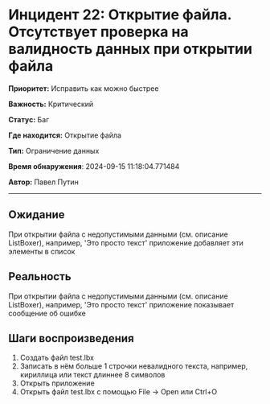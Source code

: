 # Инцидент 22: Открытие файла. Отсутствует проверка на валидность данных при открытии файла

**Приоритет:** Исправить как можно быстрее

**Важность:** Критический

**Статус:** Баг

**Где находится:** Открытие файла

**Тип:** Ограничение данных

**Время обнаружения**: 2024-09-15 11:18:04.771484

**Автор:** Павел Путин

--------------------

## Ожидание

При открытии файла с недопустимыми данными (см. описание ListBoxer), например, 'Это просто текст' приложение добавляет эти элементы в список

## Реальность

При открытии файла с недопустимыми данными (см. описание ListBoxer), например, 'Это просто текст' приложение показывает сообщение об ошибке

## Шаги воспроизведения

1. Создать файл test.lbx
2. Записать в нём больше 1 строчки невалидного текста, например, кириллица или текст длиннее 8 символов
3. Открыть приложение
4. Открыть файл test.lbx с помощью File -> Open или Ctrl+O

